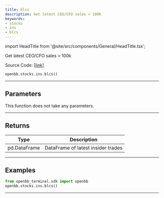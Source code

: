 ```yaml
---
title: blcs
description: Get latest CEO/CFO sales > 100k
keywords:
- stocks
- ins
- blcs
---
```


import HeadTitle from '@site/src/components/General/HeadTitle.tsx';

<HeadTitle title="stocks.ins.blcs - Reference | OpenBB SDK Docs" />

Get latest CEO/CFO sales > 100k

Source Code: [[link](https://github.com/OpenBB-finance/OpenBBTerminal/tree/main/openbb_terminal/stocks/insider/sdk_helper.py#L217)]

```python wordwrap
openbb.stocks.ins.blcs()
```

---

## Parameters

This function does not take any parameters.

---

## Returns

| Type | Description |
| ---- | ----------- |
| pd.DataFrame | DataFrame of latest insider trades |
---

## Examples

```python
from openbb_terminal.sdk import openbb
openbb.stocks.ins.blcs()
```

---

